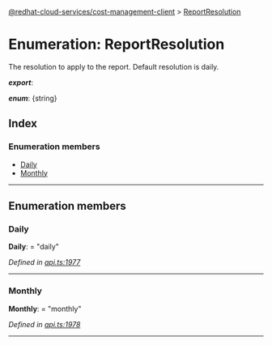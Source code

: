 [@redhat-cloud-services/cost-management-client](../README.md) > [ReportResolution](../enums/reportresolution.md)

# Enumeration: ReportResolution

The resolution to apply to the report. Default resolution is daily.

*__export__*: 

*__enum__*: {string}

## Index

### Enumeration members

* [Daily](reportresolution.md#daily)
* [Monthly](reportresolution.md#monthly)

---

## Enumeration members

<a id="daily"></a>

###  Daily

**Daily**:  = "daily"

*Defined in [api.ts:1977](https://github.com/rvsia/javascript-clients/blob/master/packages/cost-management/api.ts#L1977)*

___
<a id="monthly"></a>

###  Monthly

**Monthly**:  = "monthly"

*Defined in [api.ts:1978](https://github.com/rvsia/javascript-clients/blob/master/packages/cost-management/api.ts#L1978)*

___

